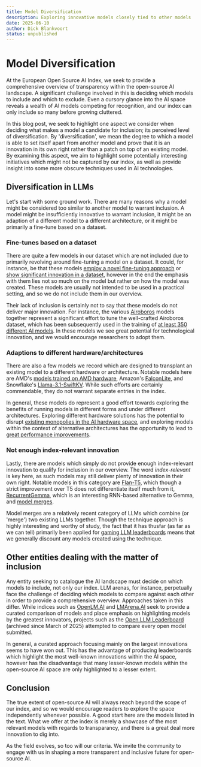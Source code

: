```yaml
---
title: Model Diversification
description: Exploring innovative models closely tied to other models
date: 2025-06-10
author: Dick Blankvoort
status: unpublished
---
```

# Model Diversification
<author :author="author"></author>
<date :date="date"></date>

At the European Open Source AI Index, we seek to provide a comprehensive overview of transparency within the open-source AI landscape. A significant challenge involved in this is deciding which models to include and which to exclude. Even a cursory glance into the AI space reveals a wealth of AI models competing for recognition, and our index can only include so many before growing cluttered.

In this blog post, we seek to highlight one aspect we consider when deciding what makes a model a candidate for inclusion; its perceived level of diversification. By 'diversification', we mean the degree to which a model is able to set itself apart from another model and prove that it is an innovation in its own right rather than a patch on top of an existing model. By examining this aspect, we aim to highlight some potentially interesting initiatives which might not be captured by our index, as well as provide insight into some more obscure techniques used in AI technologies.

## Diversification in LLMs
Let's start with some ground work. There are many reasons why a model might be considered too similar to another model to warrant inclusion. A model might be insufficiently innovative to warrant inclusion, it might be an adaption of a different model to a different architecture, or it might be primarily a fine-tune based on a dataset.

### Fine-tunes based on a dataset
There are quite a few models in our dataset which are not included due to primarily revolving around fine-tuning a model on a dataset. It could, for instance, be that these models [employ a novel fine-tuning approach](https://huggingface.co/ernie-research/HH-RLHF-Gemma-2B-MA-PPO-Fixed5) or [show significant innovation in a dataset](https://huggingface.co/OFA-Sys/OccuLLaMA-7B), however in the end the emphasis with them lies not so much on the model but rather on how the model was created. These models are usually not intended to be used in a practical setting, and so we do not include them in our overview.

Their lack of inclusion is certainly not to say that these models do not deliver major innovation. For instance, the various [Airoboros](https://huggingface.co/jondurbin/airoboros-110b-3.3) models together represent a significant effort to tune the well-crafted Airoboros dataset, which has been subsequently used in the training of [at least 350 different AI models](https://huggingface.co/models?dataset=dataset:jondurbin/airoboros-3.2). In these models we see great potential for technological innovation, and we would encourage researchers to adopt them.

### Adaptions to different hardware/architectures
There are also a few models we record which are designed to transplant an existing model to a different hardware or architecture. Notable models here are AMD's [models trained on AMD hardware](https://huggingface.co/amd/AMD-OLMo-1B-SFT-DPO), Amazon's [FalconLite](https://huggingface.co/amazon/FalconLite), and Snowflake's [Llama-3.1-SwiftKV](https://huggingface.co/Snowflake/Llama-3.1-SwiftKV-8B-Instruct). While such efforts are certainly commendable, they do not warrant separate entries in the index.

In general, these models do represent a good effort towards exploring the benefits of running models in different forms and under different architectures. Exploring different hardware solutions has the potential to disrupt [existing monopolies in the AI hardware space](https://www.bloomberg.com/news/features/2025-03-20/are-ai-monopolies-here-to-stay-nvidia-and-the-future-of-ai-chips), and exploring models within the context of alternative architectures has the opportunity to lead to [great performance improvements](https://huggingface.co/Snowflake/Arctic-LSTM-Speculator-Llama-3.1-8B-Instruct).

### Not enough index-relevant innovation
Lastly, there are models which simply do not provide enough index-relevant innovation to qualify for inclusion in our overview. The word _index-relevant_ is key here, as such models may still deliver plenty of innovation in their own right. Notable models in this category are [Flan-T5](https://huggingface.co/google/flan-t5-xxl), which though a strict improvement over T5 does not differentiate itself much from it, [RecurrentGemma](https://huggingface.co/google/recurrentgemma-9b-it), which is an interesting RNN-based alternative to Gemma, and [model merges](https://huggingface.co/blog/mlabonne/merge-models).

Model merges are a relatively recent category of LLMs which combine (or 'merge') two existing LLMs together. Though the technique approach is highly interesting and worthy of study, the fact that it has thusfar (as far as we can tell) primarily been applied for [gaming LLM leaderboards](https://huggingface.co/spaces/open-llm-leaderboard/open_llm_leaderboard) means that we generally discount any models created using the technique.

## Other entities dealing with the matter of inclusion
Any entity seeking to catalogue the AI landscape must decide on which models to include, not only our index. LLM arenas, for instance, perpetually face the challenge of deciding which models to compare against each other in order to provide a comprehensive overview. Approaches taken in this differ. While indices such as [OpenLM.AI](https://openlm.ai/chatbot-arena/) and [LMArena.AI](https://lmarena.ai/) seek to provide a curated comparison of models and place emphasis on highlighting models by the greatest innovators, projects such as the [Open LLM Leaderboard](https://huggingface.co/spaces/open-llm-leaderboard/open_llm_leaderboard#/) (archived since March of 2025) attempted to compare every open model submitted.

In general, a curated approach focusing mainly on the largest innovations seems to have won out. This has the advantage of producing leaderboards which highlight the most well-known innovations within the AI space, however has the disadvantage that many lesser-known models within the open-source AI space are only highlighted to a lesser extent.

## Conclusion
The true extent of open-source AI will always reach beyond the scope of our index, and so we would encourage readers to explore the space independently whenever possible. A good start here are the models listed in the text. What we offer at the index is merely a showcase of the most relevant models with regards to transparancy, and there is a great deal more innovation to dig into.

As the field evolves, so too will our criteria. We invite the community to engage with us in shaping a more transparent and inclusive future for open-source AI.